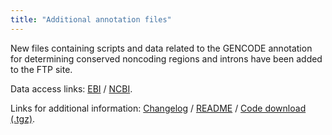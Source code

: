 ```yaml
---
title: "Additional annotation files"
---
```

                    
New files containing scripts and data related to the GENCODE annotation for determining conserved noncoding regions and introns have been added to the FTP site.

Data access links: [EBI](ftp://ftp.1000genomes.ebi.ac.uk/vol1/ftp/technical/method_development/determining_CCNC_and_introns/) / [NCBI](ftp://ftp-trace.ncbi.nih.gov/1000genomes/ftp/technical/method_development/determining_CCNC_and_introns/).

Links for additional information: [Changelog](ftp://ftp.1000genomes.ebi.ac.uk/vol1/ftp/changelog_details/changelog_details_20091103_new_technical_methods_files) / [README](ftp://ftp.1000genomes.ebi.ac.uk/vol1/ftp/technical/method_development/determining_CCNC_and_introns/README.CNC_introns_determining_scripts) / [Code download (.tgz)](ftp://ftp.1000genomes.ebi.ac.uk/vol1/ftp/technical/method_development/determining_CCNC_and_introns/CNC_introns_determining_scripts.tgz).
